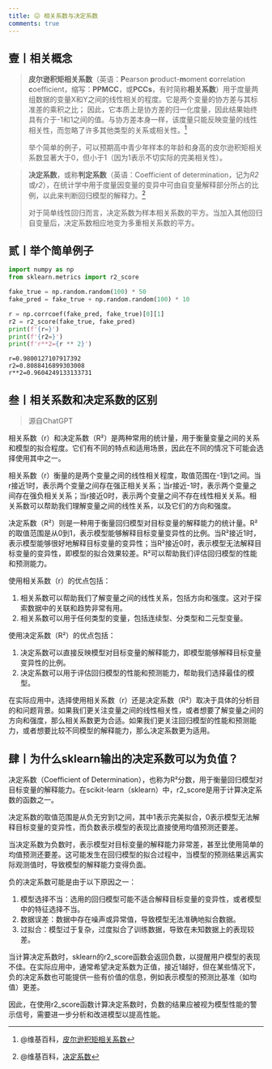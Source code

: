 ```yaml
---
title: 😖 相关系数与决定系数
comments: true
---
```



## 壹丨相关概念

> **皮尔逊积矩相关系数**（英语：**P**earson **p**roduct-**m**oment **c**orrelation **c**oefficient，缩写：**PPMCC**，或**PCCs**，有时简称**相关系数**）用于度量两组数据的变量X和Y之间的线性相关的程度。它是两个变量的协方差与其标准差的乘积之比； 因此，它本质上是协方差的归一化度量，因此结果始终具有介于-1和1之间的值。与协方差本身一样，该度量只能反映变量的线性相关性，而忽略了许多其他类型的关系或相关性。[^1]
>
> 举个简单的例子，可以预期高中青少年样本的年龄和身高的皮尔逊积矩相关系数显著大于0，但小于1（因为1表示不切实际的完美相关性）。

>**决定系数**，或称**判定系数**（英语：Coefficient of determination，记为*R2*或*r2*），在统计学中用于度量因变量的变异中可由自变量解释部分所占的比例，以此来判断回归模型的解释力。[^2]
>
>对于简单线性回归而言，决定系数为样本相关系数的平方。当加入其他回归自变量后，决定系数相应地变为多重相关系数的平方。

## 贰丨举个简单例子


```python
import numpy as np
from sklearn.metrics import r2_score

fake_true = np.random.random(100) * 50
fake_pred = fake_true + np.random.random(100) * 10

r = np.corrcoef(fake_pred, fake_true)[0][1]
r2 = r2_score(fake_true, fake_pred)
print(f'{r=}')
print(f'{r2=}')
print(f'r**2={r ** 2}')
```

```
r=0.9800127107917392
r2=0.8088416899303008
r**2=0.9604249133133731
```

## 叁丨相关系数和决定系数的区别

> 源自ChatGPT

相关系数（r）和决定系数（R²）是两种常用的统计量，用于衡量变量之间的关系和模型的拟合程度。它们有不同的特点和适用场景，因此在不同的情况下可能会选择使用其中之一。

相关系数（r）衡量的是两个变量之间的线性相关程度，取值范围在-1到1之间。当r接近1时，表示两个变量之间存在强正相关关系；当r接近-1时，表示两个变量之间存在强负相关关系；当r接近0时，表示两个变量之间不存在线性相关关系。相关系数可以帮助我们理解变量之间的线性关系，以及它们的方向和强度。

决定系数（R²）则是一种用于衡量回归模型对目标变量的解释能力的统计量。R²的取值范围是从0到1，表示模型能够解释目标变量变异性的比例。当R²接近1时，表示模型能够很好地解释目标变量的变异性；当R²接近0时，表示模型无法解释目标变量的变异性，即模型的拟合效果较差。R²可以帮助我们评估回归模型的性能和预测能力。

使用相关系数（r）的优点包括：

1. 相关系数可以帮助我们了解变量之间的线性关系，包括方向和强度。这对于探索数据中的关联和趋势非常有用。
2. 相关系数可以用于任何类型的变量，包括连续型、分类型和二元型变量。

使用决定系数（R²）的优点包括：

1. 决定系数可以直接反映模型对目标变量的解释能力，即模型能够解释目标变量变异性的比例。
2. 决定系数可以用于评估回归模型的性能和预测能力，帮助我们选择最佳的模型。

在实际应用中，选择使用相关系数（r）还是决定系数（R²）取决于具体的分析目的和问题背景。如果我们更关注变量之间的线性相关性，或者想要了解变量之间的方向和强度，那么相关系数更为合适。如果我们更关注回归模型的性能和预测能力，或者想要比较不同模型的解释能力，那么决定系数更为适用。

## 肆丨为什么sklearn输出的决定系数可以为负值？

决定系数（Coefficient of Determination），也称为R²分数，用于衡量回归模型对目标变量的解释能力。在scikit-learn（sklearn）中，r2_score是用于计算决定系数的函数之一。

决定系数的取值范围是从负无穷到1之间，其中1表示完美拟合，0表示模型无法解释目标变量的变异性，而负数表示模型的表现比直接使用均值预测还要差。

当决定系数为负数时，表示模型对目标变量的解释能力非常差，甚至比使用简单的均值预测还要差。这可能发生在回归模型的拟合过程中，当模型的预测结果远离实际观测值时，导致模型的解释能力变得负面。

负的决定系数可能是由于以下原因之一：
1. 模型选择不当：选用的回归模型可能不适合解释目标变量的变异性，或者模型中的特征选择不当。
2. 数据误差：数据中存在噪声或异常值，导致模型无法准确地拟合数据。
3. 过拟合：模型过于复杂，过度拟合了训练数据，导致在未知数据上的表现较差。

当计算决定系数时，sklearn的r2_score函数会返回负数，以提醒用户模型的表现不佳。在实际应用中，通常希望决定系数为正值，接近1越好，但在某些情况下，负的决定系数也可能提供一些有价值的信息，例如表示模型的预测比基准（如均值）更差。

因此，在使用r2_score函数计算决定系数时，负数的结果应被视为模型性能的警示信号，需要进一步分析和改进模型以提高性能。



[^1]: @维基百科，[皮尔逊积矩相关系数](https://zh.wikipedia.org/wiki/%E7%9A%AE%E5%B0%94%E9%80%8A%E7%A7%AF%E7%9F%A9%E7%9B%B8%E5%85%B3%E7%B3%BB%E6%95%B0)
[^2]: @维基百科，[决定系数](https://zh.wikipedia.org/wiki/%E5%86%B3%E5%AE%9A%E7%B3%BB%E6%95%B0)

